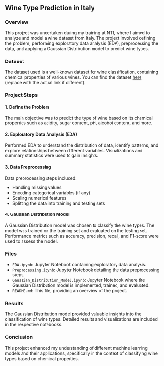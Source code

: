 
## Wine Type Prediction in Italy

### Overview

This project was undertaken during my training at NTI, where I aimed to analyze and model a wine dataset from Italy. The project involved defining the problem, performing exploratory data analysis (EDA), preprocessing the data, and applying a Gaussian Distribution model to predict wine types.

### Dataset

The dataset used is a well-known dataset for wine classification, containing chemical properties of various wines. You can find the dataset [here](https://www.kaggle.com/uciml/red-wine-quality-cortez-et-al-2009) (replace with the actual link if different).

### Project Steps

#### 1. Define the Problem
The main objective was to predict the type of wine based on its chemical properties such as acidity, sugar content, pH, alcohol content, and more.

#### 2. Exploratory Data Analysis (EDA)
Performed EDA to understand the distribution of data, identify patterns, and explore relationships between different variables. Visualizations and summary statistics were used to gain insights.

#### 3. Data Preprocessing
Data preprocessing steps included:
- Handling missing values
- Encoding categorical variables (if any)
- Scaling numerical features
- Splitting the data into training and testing sets

#### 4. Gaussian Distribution Model
A Gaussian Distribution model was chosen to classify the wine types. The model was trained on the training set and evaluated on the testing set. Performance metrics such as accuracy, precision, recall, and F1-score were used to assess the model.

### Files

- `EDA.ipynb`: Jupyter Notebook containing exploratory data analysis.
- `Preprocessing.ipynb`: Jupyter Notebook detailing the data preprocessing steps.
- `Gaussian_Distribution_Model.ipynb`: Jupyter Notebook where the Gaussian Distribution model is implemented, trained, and evaluated.
- `README.md`: This file, providing an overview of the project.

### Results

The Gaussian Distribution model provided valuable insights into the classification of wine types. Detailed results and visualizations are included in the respective notebooks.

### Conclusion

This project enhanced my understanding of different machine learning models and their applications, specifically in the context of classifying wine types based on chemical properties.

